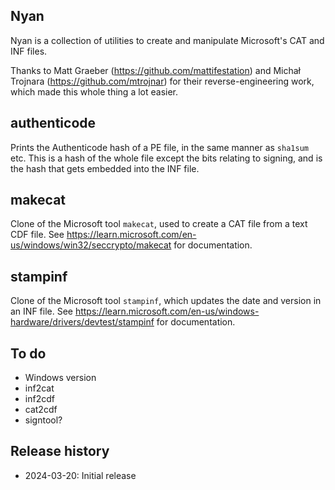 Nyan
----

Nyan is a collection of utilities to create and manipulate Microsoft's CAT and
INF files.

Thanks to Matt Graeber (https://github.com/mattifestation) and Michał
Trojnara (https://github.com/mtrojnar) for their reverse-engineering work, which
made this whole thing a lot easier.

## authenticode

Prints the Authenticode hash of a PE file, in the same manner as `sha1sum` etc.
This is a hash of the whole file except the bits relating to signing, and is the
hash that gets embedded into the INF file.

## makecat

Clone of the Microsoft tool `makecat`, used to create a CAT file from a text
CDF file. See https://learn.microsoft.com/en-us/windows/win32/seccrypto/makecat
for documentation.

## stampinf

Clone of the Microsoft tool `stampinf`, which updates the date and version in
an INF file. See https://learn.microsoft.com/en-us/windows-hardware/drivers/devtest/stampinf
for documentation.

## To do

* Windows version
* inf2cat
* inf2cdf
* cat2cdf
* signtool?

## Release history
* 2024-03-20: Initial release
